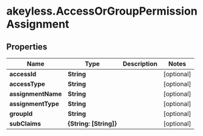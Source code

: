# akeyless.AccessOrGroupPermissionAssignment

## Properties

Name | Type | Description | Notes
------------ | ------------- | ------------- | -------------
**accessId** | **String** |  | [optional] 
**accessType** | **String** |  | [optional] 
**assignmentName** | **String** |  | [optional] 
**assignmentType** | **String** |  | [optional] 
**groupId** | **String** |  | [optional] 
**subClaims** | **{String: [String]}** |  | [optional] 



